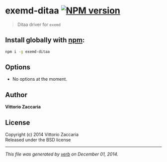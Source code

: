 # exemd-ditaa [![NPM version](https://badge.fury.io/js/exemd-ditaa.svg)](http://badge.fury.io/js/exemd-ditaa)

> Ditaa driver for `exemd`

## Install globally with [npm](npmjs.org):

```bash
npm i -g exemd-ditaa
```

## Options

* No options at the moment.

## Author

**Vittorio Zaccaria**
 

## License
Copyright (c) 2014 Vittorio Zaccaria  
Released under the BSD license

***

_This file was generated by [verb](https://github.com/assemble/verb) on December 01, 2014._